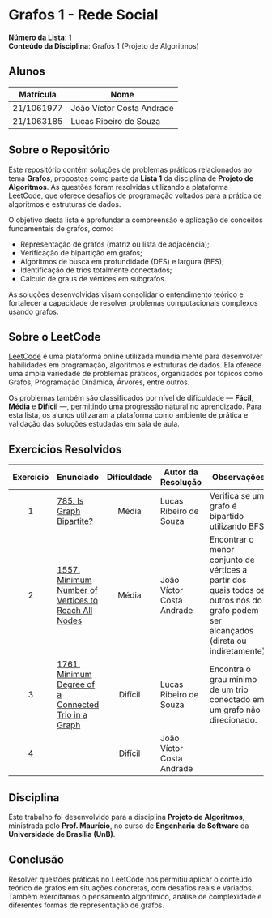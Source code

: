 # Grafos 1 - Rede Social

**Número da Lista**: 1  
**Conteúdo da Disciplina**: Grafos 1 (Projeto de Algoritmos)

## Alunos

| Matrícula   | Nome                          |
|-------------|-------------------------------|
| 21/1061977  | João Víctor Costa Andrade     |
| 21/1063185  | Lucas Ribeiro de Souza        |

## Sobre o Repositório

Este repositório contém soluções de problemas práticos relacionados ao tema **Grafos**, propostos como parte da **Lista 1** da disciplina de **Projeto de Algoritmos**. As questões foram resolvidas utilizando a plataforma [LeetCode](https://leetcode.com/), que oferece desafios de programação voltados para a prática de algoritmos e estruturas de dados.

O objetivo desta lista é aprofundar a compreensão e aplicação de conceitos fundamentais de grafos, como:

- Representação de grafos (matriz ou lista de adjacência);
- Verificação de bipartição em grafos;
- Algoritmos de busca em profundidade (DFS) e largura (BFS);
- Identificação de trios totalmente conectados;
- Cálculo de graus de vértices em subgrafos.

As soluções desenvolvidas visam consolidar o entendimento teórico e fortalecer a capacidade de resolver problemas computacionais complexos usando grafos.

## Sobre o LeetCode

[LeetCode](https://leetcode.com) é uma plataforma online utilizada mundialmente para desenvolver habilidades em programação, algoritmos e estruturas de dados. Ela oferece uma ampla variedade de problemas práticos, organizados por tópicos como Grafos, Programação Dinâmica, Árvores, entre outros.

Os problemas também são classificados por nível de dificuldade — **Fácil**, **Média** e **Difícil** —, permitindo uma progressão natural no aprendizado. Para esta lista, os alunos utilizaram a plataforma como ambiente de prática e validação das soluções estudadas em sala de aula.

## Exercícios Resolvidos

| Exercício | Enunciado | Dificuldade | Autor da Resolução | Observações |
| :--: | -- | :--: | -- | -- |
| 1 | [785. Is Graph Bipartite?](https://github.com/projeto-de-algoritmos-2025/Grafos1_SocialNetwork/tree/main/Exerc%C3%ADcio%201) | Média | Lucas Ribeiro de Souza | Verifica se um grafo é bipartido utilizando BFS. |
| 2 | [1557. Minimum Number of Vertices to Reach All Nodes](https://github.com/projeto-de-algoritmos-2025/Grafos1_CL_Leetcode/tree/main/Exerc%C3%ADcio%202) | Média | João Víctor Costa Andrade | Encontrar o menor conjunto de vértices a partir dos quais todos os outros nós do grafo podem ser alcançados (direta ou indiretamente). |
| 3 | [1761. Minimum Degree of a Connected Trio in a Graph](https://github.com/projeto-de-algoritmos-2025/Grafos1_SocialNetwork/tree/main/Exerc%C3%ADcio%203) | Difícil | Lucas Ribeiro de Souza | Encontra o grau mínimo de um trio conectado em um grafo não direcionado. |
| 4 | []() | Difícil | João Víctor Costa Andrade |  |

## Disciplina

Este trabalho foi desenvolvido para a disciplina **Projeto de Algoritmos**, ministrada pelo **Prof. Maurício**, no curso de **Engenharia de Software** da **Universidade de Brasília (UnB)**.

## Conclusão

Resolver questões práticas no LeetCode nos permitiu aplicar o conteúdo teórico de grafos em situações concretas, com desafios reais e variados. Também exercitamos o pensamento algorítmico, análise de complexidade e diferentes formas de representação de grafos.
